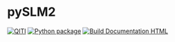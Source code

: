 # pySLM2
[![QITI](https://circleci.com/gh/QITI/pySLM2.svg?style=svg&circle-token=fb1c6f5478c88791c454c4a3f85d4de17b23f5d2)](https://circleci.com/gh/QITI/pySLM2)
[![Python package](https://github.com/QITI/pySLM2/actions/workflows/python-package.yml/badge.svg)](https://github.com/QITI/pySLM2/actions/workflows/python-package.yml)
[![Build Documentation HTML](https://github.com/QITI/pySLM2/actions/workflows/sphinx.yml/badge.svg)](https://github.com/QITI/pySLM2/actions/workflows/sphinx.yml)

